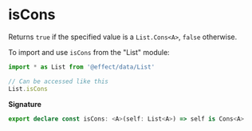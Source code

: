 # isCons

Returns `true` if the specified value is a `List.Cons<A>`, `false` otherwise.

To import and use `isCons` from the "List" module:

```ts
import * as List from '@effect/data/List'

// Can be accessed like this
List.isCons
```

**Signature**

```ts
export declare const isCons: <A>(self: List<A>) => self is Cons<A>
```
